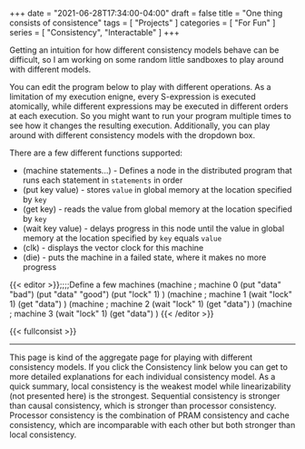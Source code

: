 +++
date = "2021-06-28T17:34:00-04:00"
draft = false
title = "One thing consists of consistence"
tags = [ "Projects" ]
categories = [ "For Fun" ]
series = [ "Consistency", "Interactable" ]
+++

Getting an intuition for how different consistency models behave can be difficult, 
so I am working on some random little sandboxes to play around with different models.

<!--more-->

You can edit the program below to play with different operations. As a limitation of my execution enigne, every S-expression is executed atomically,
while different expressions may be executed in different orders at each execution. So you might want to run your program
multiple times to see how it changes the resulting execution. Additionally, you can
play around with different consistency models with the dropdown box.

There are a few different functions supported:  
 - (machine statements...) - Defines a node in the distributed program that runs each statement in `statements` in order  
 - (put key value) - stores `value` in global memory at the location specified by `key`  
 - (get key) - reads the value from global memory at the location specified by `key`  
 - (wait key value) - delays progress in this node until the value in global memory at the location specified by `key` equals `value`  
 - (clk) - displays the vector clock for this machine  
 - (die) - puts the machine in a failed state, where it makes no more progress  

{{< editor >}};;;;Define a few machines
(machine ; machine 0
    (put "data" "bad")
    (put "data" "good")
    (put "lock" 1)
)
(machine ; machine 1
    (wait "lock" 1)
    (get "data")
)
(machine ; machine 2
    (wait "lock" 1)
    (get "data")
)
(machine ; machine 3
    (wait "lock" 1)
    (get "data")
)
{{< /editor >}}

{{< fullconsist >}}


-----------

This page is kind of the aggregate page for playing with different consistency models. If you
click the Consistency link below you can get to more detailed explanations for each individual consistency model. As a quick summary, local consistency is the weakest model while
linearizability (not presented here) is the strongest. Sequential consistency is stronger than causal consistency, which is stronger than processor consistency. Processor consistency
is the combination of PRAM consistency and cache consistency, which are incomparable with
each other but both stronger than local consistency.